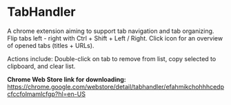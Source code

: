 # TabHandler
A chrome extension aiming to support tab navigation and tab organizing.  Flip tabs left - right with Ctrl + Shift + Left / Right. Click icon for an overview of opened tabs (titles + URLs).

Actions include: Double-click on tab to remove from list, copy selected to clipboard, and clear list.

**Chrome Web Store link for downloading:**\
https://chrome.google.com/webstore/detail/tabhandler/efahmikchohhhcedpcfccfolmamlcfgp?hl=en-US
